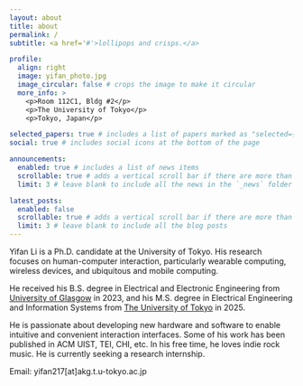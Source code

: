 ```yaml
---
layout: about
title: about
permalink: /
subtitle: <a href='#'>lollipops and crisps.</a>

profile:
  align: right
  image: yifan_photo.jpg
  image_circular: false # crops the image to make it circular
  more_info: >
    <p>Room 112C1, Bldg #2</p>
    <p>The University of Tokyo</p>
    <p>Tokyo, Japan</p>

selected_papers: true # includes a list of papers marked as "selected={true}"
social: true # includes social icons at the bottom of the page

announcements:
  enabled: true # includes a list of news items
  scrollable: true # adds a vertical scroll bar if there are more than 3 news items
  limit: 3 # leave blank to include all the news in the `_news` folder

latest_posts:
  enabled: false
  scrollable: true # adds a vertical scroll bar if there are more than 3 new posts items
  limit: 3 # leave blank to include all the blog posts
---
```


Yifan Li is a Ph.D. candidate at the University of Tokyo. His research focuses on human-computer interaction, particularly wearable computing, wireless devices, and ubiquitous and mobile computing.

He received his B.S. degree in Electrical and Electronic Engineering from [University of Glasgow](https://www.gla.ac.uk/) in 2023, and his M.S. degree in Electrical Engineering and Information Systems from [The University of Tokyo](https://www.u-tokyo.ac.jp/en/) in 2025.

He is passionate about developing new hardware and software to enable intuitive and convenient interaction interfaces. Some of his work has been published in ACM UIST, TEI, CHI, etc. In his free time, he loves indie rock music. He is currently seeking a research internship.

Email: yifan217[at]akg.t.u-tokyo.ac.jp